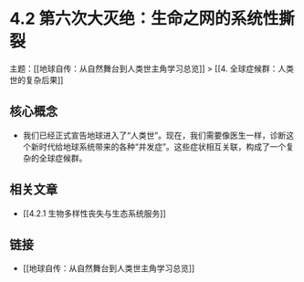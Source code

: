 # 4.2 第六次大灭绝：生命之网的系统性撕裂

主题：[[地球自传：从自然舞台到人类世主角学习总览]] > [[4. 全球症候群：人类世的复杂后果]]

## 核心概念

- 我们已经正式宣告地球进入了“人类世”。现在，我们需要像医生一样，诊断这个新时代给地球系统带来的各种“并发症”。这些症状相互关联，构成了一个复杂的全球症候群。

## 相关文章

- [[4.2.1 生物多样性丧失与生态系统服务]]

## 链接

- [[地球自传：从自然舞台到人类世主角学习总览]]

